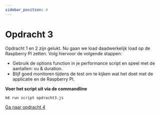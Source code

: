 ```yaml
---
sidebar_position: 4
---
```


# Opdracht 3
Opdracht 1 en 2 zijn gelukt. Nu gaan we load daadwerkelijk load op de Raspberry PI zetten. Volg hiervoor de volgende stappen:
- Gebruik de options function in je performance script en speel met de aantallen: vu & duration. 
- Blijf goed monitoren tijdens de test om te kijken wat het doet met de applicatie en de Raspberry PI.



<b>Voer het script uit via de commandline</b>
```bash
k6 run script opdracht3.js
```

[Ga naar opdracht 4](https://danielvanbavel.github.io/k6-workshop-api-docs/step4)